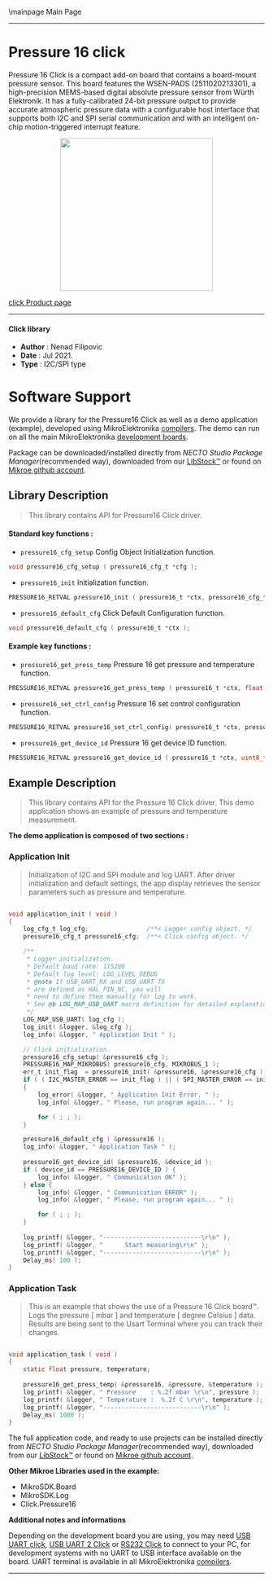 \mainpage Main Page

---
# Pressure 16 click

Pressure 16 Click is a compact add-on board that contains a board-mount pressure sensor. This board features the WSEN-PADS (2511020213301), a high-precision MEMS-based digital absolute pressure sensor from Würth Elektronik. It has a fully-calibrated 24-bit pressure output to provide accurate atmospheric pressure data with a configurable host interface that supports both I2C and SPI serial communication and with an intelligent on-chip motion-triggered interrupt feature.

<p align="center">
  <img src="https://download.mikroe.com/images/click_for_ide/pressure_16_click.png" height=300px>
</p>

[click Product page](https://www.mikroe.com/pressure-16-click)

---


#### Click library

- **Author**        : Nenad Filipovic
- **Date**          : Jul 2021.
- **Type**          : I2C/SPI type


# Software Support

We provide a library for the Pressure16 Click
as well as a demo application (example), developed using MikroElektronika
[compilers](https://www.mikroe.com/necto-studio).
The demo can run on all the main MikroElektronika [development boards](https://www.mikroe.com/development-boards).

Package can be downloaded/installed directly from *NECTO Studio Package Manager*(recommended way), downloaded from our [LibStock&trade;](https://libstock.mikroe.com) or found on [Mikroe github account](https://github.com/MikroElektronika/mikrosdk_click_v2/tree/master/clicks).

## Library Description

> This library contains API for Pressure16 Click driver.

#### Standard key functions :

- `pressure16_cfg_setup` Config Object Initialization function.
```c
void pressure16_cfg_setup ( pressure16_cfg_t *cfg );
```

- `pressure16_init` Initialization function.
```c
PRESSURE16_RETVAL pressure16_init ( pressure16_t *ctx, pressure16_cfg_t *cfg );
```

- `pressure16_default_cfg` Click Default Configuration function.
```c
void pressure16_default_cfg ( pressure16_t *ctx );
```

#### Example key functions :

- `pressure16_get_press_temp` Pressure 16 get pressure and temperature function.
```c
PRESSURE16_RETVAL pressure16_get_press_temp ( pressure16_t *ctx, float *pressure, float *temperature );
```

- `pressure16_set_ctrl_config` Pressure 16 set control configuration function.
```c
PRESSURE16_RETVAL pressure16_set_ctrl_config( pressure16_t *ctx, pressure16_ctrl_cfg_t ctrl_cfg_data );
```

- `pressure16_get_device_id` Pressure 16 get device ID function.
```c
PRESSURE16_RETVAL pressure16_get_device_id ( pressure16_t *ctx, uint8_t *dev_id );
```

## Example Description

> This library contains API for the Pressure 16 Click driver.
> This demo application shows an example of pressure and temperature measurement.

**The demo application is composed of two sections :**

### Application Init

> Initialization of I2C and SPI module and log UART.
> After driver initialization and default settings, 
> the app display retrieves the sensor parameters 
> such as pressure and temperature.

```c

void application_init ( void ) 
{
    log_cfg_t log_cfg;                /**< Logger config object. */
    pressure16_cfg_t pressure16_cfg;  /**< Click config object. */

    /** 
     * Logger initialization.
     * Default baud rate: 115200
     * Default log level: LOG_LEVEL_DEBUG
     * @note If USB_UART_RX and USB_UART_TX 
     * are defined as HAL_PIN_NC, you will 
     * need to define them manually for log to work. 
     * See @b LOG_MAP_USB_UART macro definition for detailed explanation.
     */
    LOG_MAP_USB_UART( log_cfg );
    log_init( &logger, &log_cfg );
    log_info( &logger, " Application Init " );

    // Click initialization.
    pressure16_cfg_setup( &pressure16_cfg );
    PRESSURE16_MAP_MIKROBUS( pressure16_cfg, MIKROBUS_1 );
    err_t init_flag  = pressure16_init( &pressure16, &pressure16_cfg );
    if ( ( I2C_MASTER_ERROR == init_flag ) || ( SPI_MASTER_ERROR == init_flag ) ) 
    {
        log_error( &logger, " Application Init Error. " );
        log_info( &logger, " Please, run program again... " );

        for ( ; ; );
    }

    pressure16_default_cfg ( &pressure16 );
    log_info( &logger, " Application Task " );
    
    pressure16_get_device_id( &pressure16, &device_id );
    if ( device_id == PRESSURE16_DEVICE_ID ) {
        log_info( &logger, " Communication OK" );    
    } else {
        log_info( &logger, " Communication ERROR" ); 
        log_info( &logger, " Please, run program again... " );

        for ( ; ; );
    }
    
    log_printf( &logger, "---------------------------\r\n" );
    log_printf( &logger, "      Start measuring\r\n" );
    log_printf( &logger, "---------------------------\r\n" );
    Delay_ms( 100 );
}

```

### Application Task

> This is an example that shows the use of a Pressure 16 Click board™.
> Logs the pressure [ mbar ] and temperature [ degree Celsius ] data.
> Results are being sent to the Usart Terminal where you can track their changes.

```c

void application_task ( void ) 
{
    static float pressure, temperature;
    
    pressure16_get_press_temp( &pressure16, &pressure, &temperature );
    log_printf( &logger, " Pressure    : %.2f mbar \r\n", pressure );
    log_printf( &logger, " Temperature :  %.2f C \r\n", temperature );
    log_printf( &logger, "---------------------------\r\n" ); 
    Delay_ms( 1000 );
}

```

The full application code, and ready to use projects can be installed directly from *NECTO Studio Package Manager*(recommended way), downloaded from our [LibStock&trade;](https://libstock.mikroe.com) or found on [Mikroe github account](https://github.com/MikroElektronika/mikrosdk_click_v2/tree/master/clicks).

**Other Mikroe Libraries used in the example:**

- MikroSDK.Board
- MikroSDK.Log
- Click.Pressure16

**Additional notes and informations**

Depending on the development board you are using, you may need
[USB UART click](https://www.mikroe.com/usb-uart-click),
[USB UART 2 Click](https://www.mikroe.com/usb-uart-2-click) or
[RS232 Click](https://www.mikroe.com/rs232-click) to connect to your PC, for
development systems with no UART to USB interface available on the board. UART
terminal is available in all MikroElektronika
[compilers](https://shop.mikroe.com/compilers).

---
